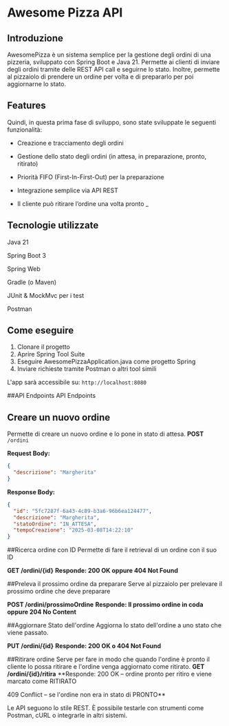 # Awesome Pizza API  
## Introduzione 
 
AwesomePizza è un sistema semplice per la gestione degli ordini di una pizzeria, sviluppato con Spring Boot e Java 21. Permette ai clienti di inviare degli ordini tramite delle REST API call e seguirne lo stato. Inoltre, permette al pizzaiolo di prendere un ordine per volta e di prepararlo per poi aggiornarne lo stato.  

## **Features**
Quindi, in questa prima fase di sviluppo, sono state sviluppate le seguenti funzionalità: 

- Creazione e tracciamento degli ordini 

- Gestione dello stato degli ordini (in attesa, in preparazione, pronto, ritirato) 

- Priorità FIFO (First-In-First-Out) per la preparazione 

- Integrazione semplice via API REST 

- Il cliente può ritirare l’ordine una volta pronto _  
  

## **Tecnologie utilizzate**  
Java 21 

Spring Boot 3 

Spring Web 

Gradle (o Maven) 

JUnit & MockMvc per i test 

Postman 

## **Come eseguire**  
1. Clonare il progetto
2. Aprire Spring Tool Suite
3. Eseguire AwesomePizzaApplication.java come progetto Spring
4. Inviare richieste tramite Postman o altri tool simili

L'app sarà accessibile su: `http://localhost:8080`  

##API Endpoints
 API Endpoints

## Creare un nuovo ordine 
Permette di creare un nuovo ordine e lo pone in stato di attesa.
**POST** `/ordini`

**Request Body:**
```json
{
  "descrizione": "Margherita"
}
```
**Response Body:**
```json
{
  "id": "5fc7287f-6a43-4c89-b3a6-96b6ea124477",
  "descrizione": "Margherita",
  "statoOrdine": "IN_ATTESA",
  "tempoCreazione": "2025-03-08T14:22:10"
}
```
##Ricerca ordine con ID
Permette di fare il retrieval di un ordine con il suo ID

**GET /ordini/{id}**
**Responde: 200 OK oppure 404 Not Found**

##Preleva il prossimo ordine da preparare
Serve al pizzaiolo per prelevare il prossimo ordine che deve preparare

**POST /ordini/prossimoOrdine**
**Responde: Il prossimo ordine in coda oppure 204 No Content**

##Aggiornare Stato dell'ordine
Aggiorna lo stato dell'ordine a uno stato che viene passato. 

**PUT /ordini/{id}**
**Responde: 200 OK o 404 Not Found**

##Ritirare ordine
Serve per fare in modo che quando l'ordine è pronto il cliente lo possa ritirare e l'ordine venga aggiornato come ritirato.
**GET /ordini/{id}/ritira**
**Responde: 200 OK – ordine pronto per ritiro e viene marcato come RITIRATO

409 Conflict – se l'ordine non era in stato di PRONTO**

Le API seguono lo stile REST. È possibile testarle con strumenti come Postman, cURL o integrarle in altri sistemi.






